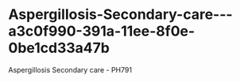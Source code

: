 # Aspergillosis-Secondary-care---a3c0f990-391a-11ee-8f0e-0be1cd33a47b
Aspergillosis Secondary care - PH791
